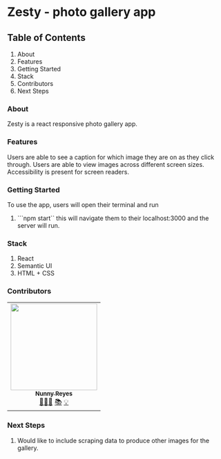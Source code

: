 # Zesty - photo gallery app


## Table of Contents
1. About
2. Features
3. Getting Started
4. Stack
5. Contributors
6. Next Steps

### About

Zesty is a react responsive photo gallery app.

### Features
Users are able to see a caption for which image they are on as they click through.
Users are able to view images across different screen sizes.
Accessibility is present for screen readers.


### Getting Started
To use the app, users will open their terminal and run 
1. ```npm start`` this will navigate them to their localhost:3000 and the server will run.

### Stack
1. React
2. Semantic UI
3. HTML + CSS

### Contributors

<table>
  <tr>
    <td align="center">
      <a href="https://github.com/nunnyr">
        <img src="https://avatars2.githubusercontent.com/u/22527547?s=460&u=ad9c2d830938168f717cd28941b2f104c6677598&v=4" width="200px;" alt=""/><br/><sub><b>Nunny Reyes</b></sub>
      </a><br />
      <a href="https://github.com/wlcreate/Mod1_Restaurant_Reservation_App" title="Code">👩🏻‍💻</a> 
      <a href="https://github.com/wlcreate/Mod1_Restaurant_Reservation_App" title="Documentation">📚</a> 
      <a href="#ideas-nunny" title="Ideas, Planning, & Feedback">💡</a>            
    </td>

  </tr>
</table>

### Next Steps
1. Would like to include scraping data to produce other images for the gallery. 
